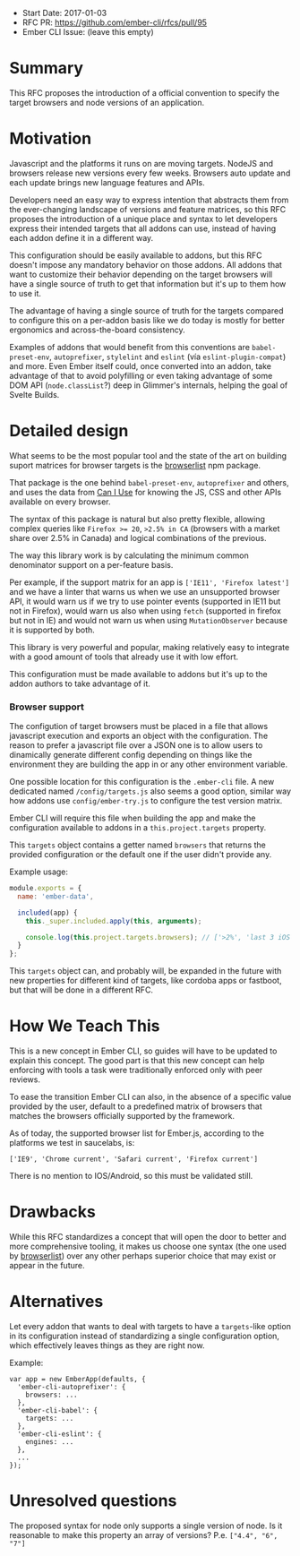 - Start Date: 2017-01-03
- RFC PR: https://github.com/ember-cli/rfcs/pull/95
- Ember CLI Issue: (leave this empty)

# Summary

This RFC proposes the introduction of a official convention to specify the target browsers
and node versions of an application.

# Motivation

Javascript and the platforms it runs on are moving targets. NodeJS and browsers release new
versions every few weeks. Browsers auto update and each update brings new language features
and APIs.

Developers need an easy way to express intention that abstracts them from the ever-changing
landscape of versions and feature matrices, so this RFC proposes the introduction of a unique
place and syntax to let developers express their intended targets that all addons can use,
instead of having each addon define it in a different way.

This configuration should be easily available to addons, but this RFC doesn't impose
any mandatory behavior on those addons. All addons that want to customize their behavior
depending on the target browsers will have a single source of truth to get that
information but it's up to them how to use it.

The advantage of having a single source of truth for the targets compared to configure this
on a per-addon basis like we do today is mostly for better ergonomics and across-the-board
consistency.

Examples of addons that would benefit from this conventions are `babel-preset-env`, `autoprefixer`,
`stylelint` and `eslint` (vía `eslint-plugin-compat`) and more. Even Ember itself could,
once converted into an addon, take advantage of that to avoid polyfilling or even taking
advantage of some DOM API (`node.classList`?) deep in Glimmer's internals, helping the goal
of Svelte Builds.

# Detailed design

What seems to be the most popular tool and the state of the art on building suport matrices 
for browser targets is the [browserlist](https://github.com/ai/browserslist) npm package.

That package is the one behind `babel-preset-env`, `autoprefixer` and others, and uses the data from
[Can I Use](http://caniuse.com/) for knowing the JS, CSS and other APIs available on every browser.

The syntax of this package is natural but also pretty flexible, allowing complex 
queries like `Firefox >= 20`, `>2.5% in CA` (browsers with a market share over 2.5% in Canada) 
and logical combinations of the previous.

The way this library work is by calculating the minimum common denominator support on a per-feature basis.

Per example, if the support matrix for an app is `['IE11', 'Firefox latest']` and we have a linter
that warns us when we use an unsupported browser API, it would warn us if we try to use
pointer events (supported in IE11 but not in Firefox), would warn us also when using `fetch` (supported
in firefox but not in IE) and would not warn us when using `MutationObserver` because it is supported by both.

This library is very powerful and popular, making relatively easy to integrate with a good amount of
tools that already use it with low effort.

This configuration must be made available to addons but it's up to the addon authors to take advantage
of it.

### Browser support

The configution of target browsers must be placed in a file that allows javascript execution and exports an object
with the configuration. The reason to prefer a javascript file over a JSON one is to allow users to 
dinamically generate different config depending on things like the environment they are building the app in or
any other environment variable.

One possible location for this configuration is the `.ember-cli` file. 
A new dedicated named `/config/targets.js` also seems a good option, similar way how addons use `config/ember-try.js`
to configure the test version matrix.

Ember CLI will require this file when building the app and make the configuration available to addons
in a `this.project.targets` property. 

This `targets` object contains a getter named `browsers` that returns the provided configuration or the default
one if the user didn't provide any.

Example usage:

```js
module.exports = {
  name: 'ember-data',

  included(app) {
    this._super.included.apply(this, arguments);

    console.log(this.project.targets.browsers); // ['>2%', 'last 3 iOS versions', 'not ie <= 8']
  }
};
```

This `targets` object can, and probably will, be expanded in the future with new properties
for different kind of targets, like cordoba apps or fastboot, but that will be
done in a different RFC.

# How We Teach This

This is a new concept in Ember CLI, so guides will have to be updated to explain this
concept. The good part is that this new concept can help enforcing with tools a task were
traditionally enforced only with peer reviews.

To ease the transition Ember CLI can also, in the absence of a specific value provided by the user,
default to a predefined matrix of browsers that matches the browsers officially supported by the framework.

As of today, the supported browser list for Ember.js, according to the platforms we test in saucelabs, is:

`['IE9', 'Chrome current', 'Safari current', 'Firefox current']`

There is no mention to IOS/Android, so this must be validated still.

# Drawbacks

While this RFC standardizes a concept that will open the door to better and more comprehensive tooling,
it makes us choose one syntax (the one used by [browserlist](https://github.com/ai/browserslist)) over
any other perhaps superior choice that may exist or appear in the future.

# Alternatives

Let every addon that wants to deal with targets to have a `targets`-like option in its configuration
instead of standardizing a single configuration option, which effectively leaves things as they are
right now.

Example:

```
var app = new EmberApp(defaults, {
  'ember-cli-autoprefixer': {
    browsers: ...
  },
  'ember-cli-babel': {
    targets: ...
  },
  'ember-cli-eslint': {
    engines: ...
  },
  ...
});
```

# Unresolved questions

The proposed syntax for node only supports a single version of node. Is it reasonable to
make this property an array of versions? P.e. `["4.4", "6", "7"]`

